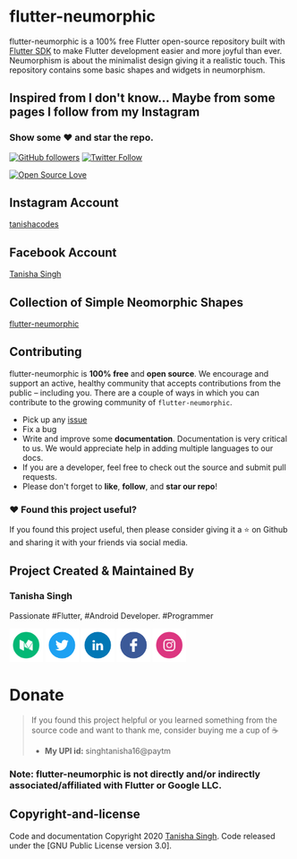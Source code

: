 # flutter-neumorphic


flutter-neumorphic is a 100% free Flutter open-source repository built with <a href="https://flutter.dev/" target="_blank">Flutter SDK</a> to make Flutter development easier and more joyful than ever. Neumorphism is about the minimalist design giving it a realistic touch. This repository contains some basic shapes and widgets in neumorphism.

## Inspired from I don't know... Maybe from some pages I follow from my Instagram

### Show some :heart: and star the repo.

[![GitHub followers](https://img.shields.io/github/followers/SinghTanisha16.svg?style=social&label=Follow)](https://github.com/SinghTanisha16)
[![Twitter Follow](https://img.shields.io/twitter/follow/SinghTanisha16.svg?style=social)](https://twitter.com/SinghTanisha16)

[![Open Source Love](https://badges.frapsoft.com/os/v1/open-source.svg?v=102)](https://opensource.org/licenses/GPL-3.0)

## Instagram Account

[tanishacodes](https://instagram.com/tanishacodes)

## Facebook Account

[Tanisha Singh](https://www.facebook.com/profile.php?id=100044480823812)

## Collection of Simple Neomorphic Shapes

[flutter-neumorphic](https://github.com/SinghTanisha16/flutter-neumorphic)

## Contributing

flutter-neumorphic is **100% free** and **open source**. We encourage and support an active, healthy community that accepts contributions from the public &ndash; including you. There are a couple of ways in which you can contribute to the growing community of `flutter-neumorphic`.

- Pick up any [issue](https://github.com/SinghTanisha16/flutter-neumorphic/issues)
- Fix a bug
- Write and improve some **documentation**. Documentation is very critical to us. We would appreciate help in adding multiple languages to our docs.
- If you are a developer, feel free to check out the source and submit pull requests.
- Please don't forget to **like**, **follow**, and **star our repo**!

### :heart: Found this project useful?

If you found this project useful, then please consider giving it a :star: on Github and sharing it with your friends via social media.

## Project Created & Maintained By

### Tanisha Singh

Passionate #Flutter, #Android Developer. #Programmer

<a href="https://medium.com/@SinghTanisha16"><img src="https://github.com/aritraroy/social-icons/blob/master/medium-icon.png?raw=true" width="60"></a>
<a href="https://twitter.com/SinghTanisha16"><img src="https://github.com/aritraroy/social-icons/blob/master/twitter-icon.png?raw=true" width="60"></a>
<a href="https://linkedin.com/in/singhtanisha16"><img src="https://github.com/aritraroy/social-icons/blob/master/linkedin-icon.png?raw=true" width="60"></a>
<a href="https://www.facebook.com/profile.php?id=100044480823812"><img src="https://github.com/aritraroy/social-icons/blob/master/facebook-icon.png?raw=true" width="60"></a>
<a href="https://instagram.com/tanishacodes"><img src="https://github.com/aritraroy/social-icons/blob/master/instagram-icon.png?raw=true" width="60"></a>

# Donate

> If you found this project helpful or you learned something from the source code and want to thank me, consider buying me a cup of :coffee:
>
> - <b>My UPI id:</b> singhtanisha16@paytm

### Note: flutter-neumorphic is not directly and/or indirectly associated/affiliated with Flutter or Google LLC.

## Copyright-and-license

Code and documentation Copyright 2020 [Tanisha Singh](https://linkedin.com/singhtanisha16). Code released under the [GNU Public License version 3.0].
